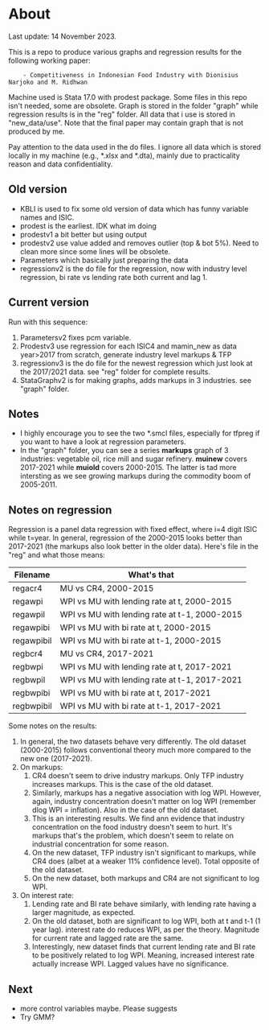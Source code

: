 # About

Last update: 14 November 2023.

 This is a repo to produce various graphs and regression results for the following working paper:

        - Competitiveness in Indonesian Food Industry with Dionisius Narjoko and M. Ridhwan

Machine used is Stata 17.0 with prodest package. Some files in this repo isn't needed, some are obsolete. Graph is stored in the folder "graph" while regression results is in the "reg" folder. All data that i use is stored in "new_data/use". Note that the final paper may contain graph that is not produced by me.

Pay attention to the data used in the do files. I ignore all data which is stored locally in my machine (e.g., *.xlsx and *.dta), mainly due to practicality reason and  data confidentiality.

## Old version

- KBLI is used to fix some old version of data which has funny variable names and ISIC.
- prodest is the earliest. IDK what im doing
- prodestv1 a bit better but using output
- prodestv2 use value added and removes outlier (top & bot 5%). Need to clean more since some lines will be obsolete.
- Parameters which basically just preparing the data
- regressionv2 is the do file for the regression, now with industry level regression, bi rate vs lending rate both current and lag 1.

## Current version

Run with this sequence:

1. Parametersv2 fixes pcm variable.
1. Prodestv3 use regression for each ISIC4 and mamin_new as data year>2017 from scratch, generate industry level markups & TFP
1. regressionv3 is the do file for the newest regression which just look at the 2017/2021 data. see "reg" folder for complete results.
1. StataGraphv2 is for making graphs, adds markups in 3 industries. see "graph" folder.

## Notes

- I highly encourage you to see the two *.smcl files, especially for tfpreg if you want to have a look at regression parameters.
- In the "graph" folder, you can see a series **markups** graph of 3 industries: vegetable oil, rice mill and sugar refinery. **muinew** covers 2017-2021 while **muiold** covers 2000-2015. The latter is tad more intersting as we see growing markups during the commodity boom of 2005-2011.

## Notes on regression

Regression is a panel data regression with fixed effect, where i=4 digit ISIC while t=year. In general, regression of the 2000-2015 looks better than 2017-2021 (the markups also look better in the older data). Here's file in the "reg" and what those means:

| Filename | What's that |
| --- | --------- |
| regacr4 | MU vs CR4, 2000-2015 |
| regawpi | WPI vs MU with lending rate at t, 2000-2015 |
| regawpil | WPI vs MU with lending rate at t-1, 2000-2015 |
| regawpibi | WPI vs MU with bi rate at t, 2000-2015 |
| regawpibil | WPI vs MU with bi rate at t-1, 2000-2015 |
| regbcr4 | MU vs CR4, 2017-2021 |
| regbwpi | WPI vs MU with lending rate at t, 2017-2021 |
| regbwpil | WPI vs MU with lending rate at t-1, 2017-2021 |
| regbwpibi | WPI vs MU with bi rate at t, 2017-2021 |
| regbwpibil | WPI vs MU with bi rate at t-1, 2017-2021 |

Some notes on the results:

1. In general, the two datasets behave very differently. The old dataset (2000-2015) follows conventional theory much more compared to the new one (2017-2021).
2. On markups:
   1. CR4 doesn't seem to drive industry markups. Only TFP industry increases markups. This is the case of the old dataset.
   2. Similarly, markups has a negative association with log WPI. However, again, industry concentration doesn't matter on log WPI (remember dlog WPI = inflation). Also in the case of the old dataset.
   3. This is an interesting results. We find ann evidence that industry concentration on the food industry doesn't seem to hurt. It's markups that's the problem, which doesn't seem to relate on industrial concentration for some reason.
   4. On the new dataset, TFP industry isn't significant to markups, while CR4 does (albet at a weaker 11% confidence level). Total opposite of the old dataset.
   5. On the new dataset, both markups and CR4 are not significant to log WPI.
3. On interest rate:
   1. Lending rate and BI rate behave similarly, with lending rate having a larger magnitude, as expected.
   2. On the old dataset, both are significant to log WPI, both at t and t-1 (1 year lag). interest rate do reduces WPI, as per the theory. Magnitude for current rate and lagged rate are the same.
   3. Interestingly, new dataset finds that current lending rate and BI rate to be positively related to log WPI. Meaning, increased interest rate actually increase WPI. Lagged values have no significance.

## Next

- more control variables maybe. Please suggests
- Try GMM?